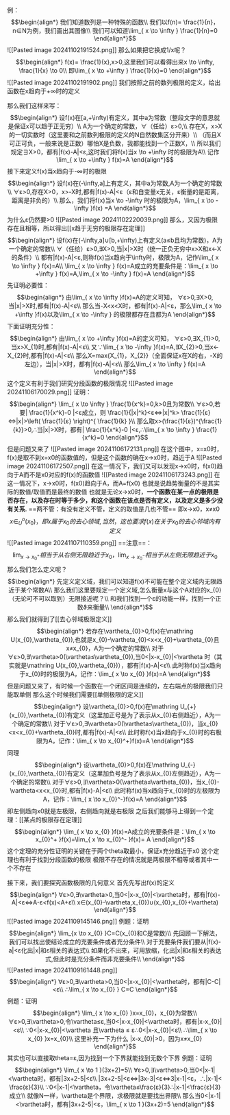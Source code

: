 例：
$$\begin{align*}
我们知道数列是一种特殊的函数\\
我们以f(n)= \frac{1}{n}，n∈N为例，我们画出其图像\\
我们可以知道\lim_{ x \to \infty } \frac{1}{n}=0 
\end{align*}$$
![[Pasted image 20241102191524.png]]
那么如果把它换成1/x呢？
$$\begin{align*}
f(x)= \frac{1}{x},x>0,这里我们可以看得出来x \to \infty, \frac{1}{x} \to 0\\
即\lim_{ x \to +\infty } \frac{1}{x}=0 
\end{align*}$$
![[Pasted image 20241102191902.png]]
我们按照之前的数列极限的定义，给出函数在x趋向于+∞时的定义

那么我们这样来写：
$$\begin{align*}
设f(x)在[a,+\infty)有定义，其中a为常数（整段文字的意思就是保证x可以趋于正无穷）\\
A为一个确定的常数，∀（任给）ε>0,\\
存在X，x>X的一切实数时（这里要和之前数列极限的定义的N自然数集区分开来）\\
（而且X可正可负，一般来说是正数）哪怕X是负数，我都能找到一个正数X，\\
所以我们规定∃X>0，都有|f(x)-A|<ε,这时我们将f(x)当x \to +\infty 时的极限为A\\
记作\lim_{ x \to +\infty } f(x)=A
\end{align*}$$
接下来定义f(x)当x趋向于-∞时的极限
$$\begin{align*}
设f(x)在(-\infty,a]上有定义，其中a为常数,A为一个确定的常数\\
∀ε>0,存在X>0，x>-X时,都有|f(x)-A|<ε（ε和自变量x无关，ε衡量的是距离，距离是非负的）\\
那么，我们将f(x)当x \to -\infty 时的极限为A，\lim_{ x \to -\infty }f(x) =A
\end{align*}$$
为什么ε仍然要>0
![[Pasted image 20241102220039.png]]
那么，又因为极限存在且相等，所以得出[[x趋于无穷的极限存在定理]] 
$$\begin{align*}
设f(x)在(-\infty,a]∪[b,+\infty)上有定义(a≤b且均为常数)，A为一个确定的常数\\
∀（任给）ε>0,∃X>0,当|x|>X时（统一正负无穷中x>X和x<-X的条件）\\
都有|f(x)-A|<ε,则称f(x)当x趋向于\infty时，极限为A，记作\lim_{ x \to \infty } f(x)=A\\
\lim_{ x \to \infty } f(x)=A成立的充要条件是：\lim_{ x \to +\infty } f(x)=A,\lim_{ x \to -\infty } f(x)=A
\end{align*}$$
先证明必要性：
$$\begin{align*}
由\lim_{ x \to \infty }f(x)=A的定义可知， ∀ε>0,∃X>0,当|x|>X时,都有|f(x)-A|<ε\\
那么当-X<x<X时，都有|f(x)-A|<ε，那么\lim_{ x \to +\infty }f(x)以及\lim_{ x \to -\infty }  的极限都存在且都为A
\end{align*}$$
下面证明充分性：
$$\begin{align*}
由\lim_{ x \to +\infty }f(x)=A的定义可知， ∀ε>0,∃X_{1}>0,当x>X_{1}时,都有|f(x)-A|<ε\\
又∵\lim_{ x \to -\infty }f(x)=A,∃X_{2}>0,当x<-X_{2}时,都有|f(x)-A|<ε\\
那么X=max{X_{1}，X_{2}}（全面保证x在X的右，-X的左边），当|x|>X时，都有|f(x)-A|<ε\\
那么\lim_{ x \to \infty } f(x)=A
\end{align*}$$
这个定义有利于我们研究分段函数的极限情况
![[Pasted image 20241106170029.png]]
证明：
$$\begin{align*}
\lim_{ x \to \infty }  \frac{1}{x^k}=0,k>0且为常数\\
∀ε>0,若要| \frac{1}{x^k}-0 |<ε成立，则 \frac{1}{|x|^k}<ε⇔|x|^k> \frac{1}{ε}⇔|x|>\left(  \frac{1}{ε}  \right)^{ \frac{1}{k} }\\
那么取x>(\frac{1}{ε})^{\frac{1}{k}}>0,∴当|x|>X时，都有| \frac{1}{x^k}-0 |<ε,∴\lim_{ x \to \infty }  \frac{1}{x^k}=0
\end{align*}$$
但是问题又来了
![[Pasted image 20241106172131.png]]
在这个图中，x=x0时，f(x)是取不到x=x0的函数值的，但是这个函数的确在x->x0时，趋近于A
![[Pasted image 20241106172507.png]]
在这一情况下，我们又可以发现x->x0时，f(x0)趋向于A而不是x0对应的f(x)的函数值
![[Pasted image 20241106173243.png]]
在这一情况下，x->x0时，f(x0)趋向于A，而A=f(x0)
也就是说趋势衡量的不是其实际的数值/取值而是最终的数值
也就是无论x->x0时，**一个函数在某一点的极限是否存在，以及存在时等于多少，和这个函数在该点是否有定义，以及定义是多少没有关系**.
==两不管：有没有定义不管，定义的取值是几也不管== 
即x->x0，x≠x0
$$x∈_U^o(x_{0})，即x属于x_{0}的去心领域,当然，这也要求f(x)在关于x_{0}的去心邻域内有定义$$
![[Pasted image 20241107110359.png]]
==注意==：
$$\lim_{ x \to x_{0}^+ }相当于从右侧无限趋近于x_{0}，\lim_{ x \to x_{0}^- }相当于从左侧无限趋近于x_{0}$$
那么我们怎么定义呢？
$$\begin{align*}
先定义定义域，我们可以知道f(x)不可能在整个定义域内无限趋近于某个常数A\\
那么我们这里要规定一个定义域,怎么衡量x与这个A对应的x_{0}（无论可不可以取到）无限接近呢？\\
和我们找到一个ε的功能一样，找到一个正数ϑ来衡量\\
\end{align*}$$
那么我们就得到了[[去心邻域极限定义]] 
$$\begin{align*}
若存在\vartheta_{0}>0,f(x)在\mathring U(x_{0},\vartheta_{0}),也就是x_{0}-\vartheta_{0}<x<x_{0}+\vartheta_{0}且x≠x_{0}，A为一个确定的常数\\
对于∀ε>0,∃\vartheta>0(\vartheta≤\vartheta_{0}),当0<|x-x_{0}|<\vartheta 时（其实就是\mathring U(x_{0},\vartheta_{0})），都有|f(x)-A|<ε\\
此时称f(x)当x趋向于x_{0}时的极限为A，记作：\lim_{ x \to x_{0} }f(x)=A 
\end{align*}$$
但是问题又来了，有时候一个函数在一个闭区间是连续的，左右端点的极限我们只能取单侧
那么这个时候我们需要[[单侧极限的定义]] 
$$\begin{align*}
设\vartheta_{0}>0,f(x)在\mathring U_{+}(x_{0},\vartheta_{0})有定义（这里加正号是为了表示从x_{0}右侧趋近），A为一个确定的常数\\
对于∀ε>0,∃\vartheta>0(\vartheta≤\vartheta_{0})，当x_{0}<x<x_{0}+\vartheta_{0}时,都有|f(x)-A|<ε\\
此时称f(x)当x趋向于x_{0}时的右极限为A，记作：\lim_{ x \to x_{0}^+}f(x)=A 
\end{align*}$$
同理
$$\begin{align*}
设\vartheta_{0}>0,f(x)在\mathring U_{-}(x_{0},\vartheta_{0})有定义（这里加负号是为了表示从x_{0}左侧趋近），A为一个确定的常数\\
对于∀ε>0,∃\vartheta>0(\vartheta≤\vartheta_{0})，当x_{0}-\vartheta<x<x_{0}时,都有|f(x)-A|<ε\\
此时称f(x)当x趋向于x_{0}时的左极限为A，记作：\lim_{ x \to x_{0}^-}f(x)=A 
\end{align*}$$
即左侧趋向x0就是左极限，右侧趋向就是右极限
之后我们能够马上得到一个定理：[[某点的极限存在定理]] 
$$\begin{align*}
\lim_{ x \to x_{0} }f(x)=A成立的充要条件是：\lim_{ x \to x_{0}^+ }f(x)=\lim_{ x \to x_{0}^- }f(x)= A  
\end{align*}$$
这个定理的充分性证明的关键在于两个theta取最小，保证x充分趋近于x0
这个定理也有利于找到分段函数的极限
极限不存在的情况就是两极限不相等或者其中一个不存在

接下来，我们要探究函数极限的几何意义
首先先写出f(x)的定义
$$\begin{align*}
∀ε>0,∃\vartheta>0,当0<|x-x_{0}|<\vartheta时，都有|f(x)-A|<ε⇔A-ε<f(x)<A+ε\\
x∈(x_{0}-\vartheta,x_{0})∪(x_{0},x_{0}+\vartheta)
\end{align*}$$
![[Pasted image 20241109145146.png]]
例题：证明
$$\begin{align*}
\lim_{x \to x_{0} }C=C(x_{0}和C是常数)\\
先回顾一下解法，我们可以找出使结论成立的充要条件或者充分条件\\
对于充要条件我们要从|f(x)-a|<ε化出|x|和ε相关的表达式\\
如果化不出来，可用放缩，化出|x|和ε相关的表达式,但此时是充分条件而非充要条件\\
\end{align*}$$
![[Pasted image 20241109161448.png]]
$$\begin{align*}
∀ε>0,∃\vartheta>0,当0<|x-x_{0}|<\vartheta时，都有|C-C|<ε\\
∴\lim_{ x \to x_{0} } C=C
\end{align*}$$
例题：证明
$$\begin{align*}
\lim_{ x \to x_{0} }x=x_{0}，x_{0}为常数\\
∀ε>0,∃\vartheta>0,令\vartheta≤ε,当0<|x-x_{0}|<\vartheta时，都有|x-x_{0}|<ε\\
∵0<|x-x_{0}|<\vartheta 且\vartheta ≤ ε∴0<|x-x_{0}|<ε\\
∴\lim_{ x \to x_{0} }x=x_{0}\\
这里补充一下为什么 |x-x_{0}|>0，因为x≠x_{0}
\end{align*}$$
其实也可以直接取theta=ε,因为找到一个下界就能找到无数个下界
例题：证明
$$\begin{align*}
\lim_{ x \to 1 }(3x+2)=5\\
∀ε>0,∃\vartheta>0,当0<|x-1|<\vartheta时，都有|3x+2-5|<ε\\
|3x+2-5|<ε⇔|3x-3|<ε⇔3|x-1|<ε，∴|x-1|< \frac{ε}{3}\\
∵0<|x-1|<\vartheta，令\vartheta≤\frac{ε}{3}∴|x-1|<\frac{ε}{3}成立\\
就像N一样，\vartheta是个界限，求极限就是要找出界限\\
那么当0<|x-1|<\vartheta时，都有|3x+2-5|<ε，\lim_{ x \to 1 }(3x+2)=5
\end{align*}$$